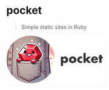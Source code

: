 # pocket
> Simple static sites in Ruby

<img src="https://github.com/advaitchaitanya/pocket/blob/main/assets/images/logo.png?raw=true" width="256">
